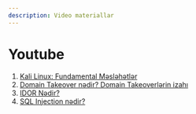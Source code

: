 ```yaml
---
description: Video materiallar
---
```


# Youtube

1. [Kali Linux: Fundamental Məsləhətlər](https://youtu.be/0p6vDN_DFiE)
2. [Domain Takeover nədir? Domain Takeoverlərin izahı](https://www.youtube.com/watch?v=CUvWuNtgePE)
3. [IDOR Nədir? ](https://youtu.be/CRQtfrydtws)
4. [SQL Injection nədir?](https://youtu.be/uGczFlWrwPo)
